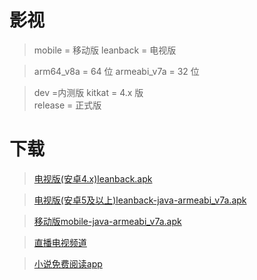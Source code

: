 # 影视

> mobile = 移动版
> leanback = 电视版 


> arm64_v8a = 64 位
> armeabi_v7a = 32 位

> dev =内测版
> kitkat = 4.x 版  
> release = 正式版
# 下载

>[电视版(安卓4.x)leanback.apk](https://raw.gitcode.com/cyh92/Release/raw/main/apk/kitkat/leanback.apk)

>[电视版(安卓5及以上)leanback-java-armeabi_v7a.apk](https://raw.gitcode.com/cyh92/Release/raw/main/apk/release/leanback-java-armeabi_v7a.apk)

>[移动版mobile-java-armeabi_v7a.apk](https://raw.gitcode.com/cyh92/Release/raw/main/apk/release/mobile-java-armeabi_v7a.apk)

>[直播电视频道](https://raw.gitcode.com/cyh92/Release/raw/main/apk/release/mytv-android-tv-2.2.7-all-sdk21.apk)

>[小说免费阅读app](https://raw.gitcode.com/cyh92/Release/raw/main/apk/release/legado_app_3.25.apk)

